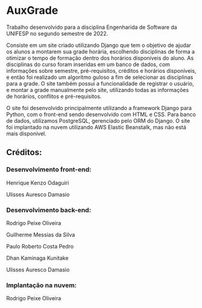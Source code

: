 # AuxGrade

Trabalho desenvolvido para a disciplina Engenharida de Software da UNIFESP no segundo semestre de 2022.

Consiste em um site criado utilizando Django que tem o objetivo de ajudar os alunos a montarem sua grade horária, escolhendo disciplinas de forma a otimizar o tempo de formação dentro dos horários disponíveis do aluno. As disciplinas do curso foram inseridas em um banco de dados, com informações sobre semestre, pré-requisitos, créditos e horários disponíveis, e então foi realizado um algoritmo guloso a fim de selecionar as disciplinas para a grade. O site também possui a funcionalidade de registrar o usuário, e montar a grade manualmente pelo site, utilizando todas as informações de horários, conflitos e pré-requisitos.

O site foi desenvolvido principalmente utilizando a framework Django para Python, com o front-end sendo desenvolvido com HTML e CSS. Para banco de dados, utilizamos PostgreSQL, gerenciado pelo ORM do Django. O site foi implantado na nuvem utilizando AWS Elastic Beanstalk, mas não está mais disponível.

## Créditos:

### Desenvolvimento front-end:

Henrique Kenzo Odaguiri

Ulisses Auresco Damasio

### Desenvolvimento back-end:

Rodrigo Peixe Oliveira

Guilherme Messias da Silva

Paulo Roberto Costa Pedro

Dhan Kaminaga Kunitake

Ulisses Auresco Damasio

### Implantação na nuvem:

Rodrigo Peixe Oliveira
